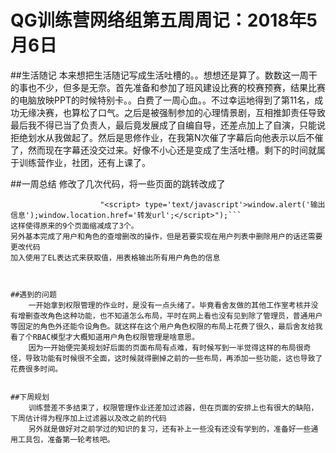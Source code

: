 # QG训练营网络组第五周周记：2018年5月6日
##生活随记
	本来想把生活随记写成生活吐槽的。。想想还是算了。数数这一周干的事也不少，但多是无奈。首先准备和参加了班风建设比赛的校赛预赛，结果比赛的电脑放映PPT的时候特别卡。。白费了一周心血。。不过幸运地得到了第11名，成功无缘决赛，也算松了口气。之后是被强制参加的心理情景剧，互相推卸责任导致最后我不得已当了负责人，最后竟发展成了自编自导，还差点加上了自演，只能说拒绝划水从我做起了。然后是思修作业，在我第N次催了字幕后向他表示以后不催了，然而现在字幕还没交过来。好像不小心还是变成了生活吐槽。剩下的时间就属于训练营作业，社团，还有上课了。

##一周总结
修改了几次代码，将一些页面的跳转改成了
```response.getWriter().println(
					"<script> type='text/javascript'>window.alert('输出信息');window.location.href='转发url';</script>");```
这样使得原来的9个页面缩减成了3个。
另外基本完成了用户和角色的查增删改的操作，但是若要实现在用户列表中删除用户的话还需要更改代码
加入使用了EL表达式来获取值，用表格输出所有用户角色的信息



##遇到的问题
	一开始拿到权限管理的作业时，是没有一点头绪了。毕竟看舍友做的其他工作室考核并没有增删查改角色这种功能，也不知道怎么布局，平时在网上看也没有见到除了管理员，普通用户等固定的角色外还能令设角色。就这样在这个用户角色权限的布局上花费了很久，最后舍友给我看了个RBAC模型才大概知道用户角色权限管理是啥意思。
	因为一开始便完美规划好后面的页面布局有点难，有时候写到一半觉得这样的布局很奇怪，导致功能有时候很不全面，这时候就得删掉之前的一些布局，再添加一些功能，这也导致了花费很多时间。


##下周规划
	训练营差不多结束了，权限管理作业还差加过滤器，但在页面的安排上也有很大的缺陷，下周估计得为程序加上过滤器以及改之前的代码
	另外就是做好对之前学过的知识的复习，还有补上一些没有还没有学到的，准备好一些通用工具包，准备第一轮考核吧。